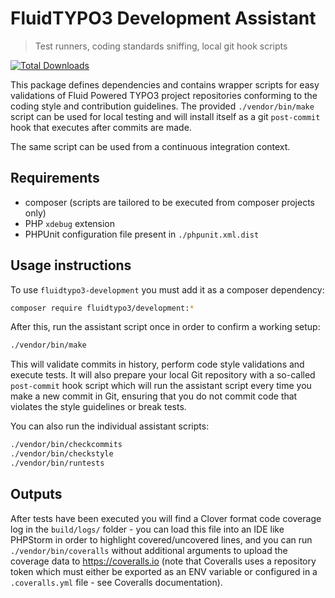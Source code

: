 FluidTYPO3 Development Assistant
================================

> Test runners, coding standards sniffing, local git hook scripts

[![Total Downloads](https://img.shields.io/packagist/dt/FluidTYPO3/development.svg?style=flat-square)](https://packagist.org/packages/FluidTYPO3/development)

This package defines dependencies and contains wrapper scripts for easy validations of Fluid Powered TYPO3 project repositories
conforming to the coding style and contribution guidelines. The provided `./vendor/bin/make` script can be used for local
testing and will install itself as a git `post-commit` hook that executes after commits are made.

The same script can be used from a continuous integration context.

Requirements
------------

* composer (scripts are tailored to be executed from composer projects only)
* PHP `xdebug` extension
* PHPUnit configuration file present in `./phpunit.xml.dist`

Usage instructions
------------------

To use `fluidtypo3-development` you must add it as a composer dependency:

```bash
composer require fluidtypo3/development:*
```

After this, run the assistant script once in order to confirm a working setup:

```bash
./vendor/bin/make
```

This will validate commits in history, perform code style validations and execute tests. It will also prepare your local Git
repository with a so-called `post-commit` hook script which will run the assistant script every time you make a new commit in Git,
ensuring that you do not commit code that violates the style guidelines or break tests.

You can also run the individual assistant scripts:

```bash
./vendor/bin/checkcommits
./vendor/bin/checkstyle
./vendor/bin/runtests
```

Outputs
-------

After tests have been executed you will find a Clover format code coverage log in the `build/logs/` folder - you can load this
file into an IDE like PHPStorm in order to highlight covered/uncovered lines, and you can run `./vendor/bin/coveralls` without
additional arguments to upload the coverage data to https://coveralls.io (note that Coveralls uses a repository token which
must either be exported as an ENV variable or configured in a `.coveralls.yml` file - see Coveralls documentation).
